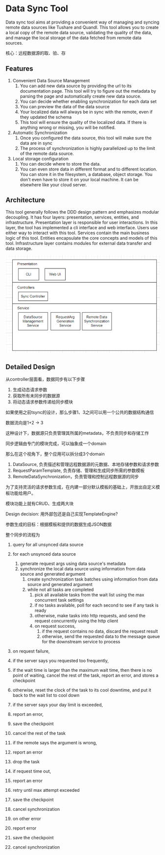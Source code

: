 # Data Sync Tool

Data sync tool aims at providing a convenient way of managing and syncing remote data sources like Tushare and Quandl. This tool allows you to create a local copy of the remote data source, validating the quality of the data, and manage the local storage of the data fetched from remote data sources.

核心：远程数据源的取、验、存

## Features

1. Convenient Data Source Management
   1. You can add new data source by providing the url to its documentation page. This tool will try to figure out the metadata by parsing the page and automatically create new data source.
   2. You can decide whether enabling synchronization for each data set
   3. You can preview the data of the data source
   4. Your localized data will always be in sync with the remote, even if they updated the schema
   5. This tool will ensure the quality of the localized data. If there is anything wrong or missing, you will be notified.
2. Automatic Synchronization
   1. Once you configured the data source, this tool will make sure the data are in sync
   2. The process of synchronization is highly parallelized up to the limit of the remote data source.
3. Local storage configuration
   1. You can decide where to store the data.
   2. You can even store data in different format and to different location. You can store it in the filesystem, a database, object storage. You don't even have to store it on your local machine. It can be elsewhere like your cloud server.


## Architecture

This tool generally follows the DDD design pattern and emphasizes modular decoupling. It has four layers: presentation, services, entities, and infrastructure. Presentation layer is responsible for user interactions. In this layer, the tool has implemented a cli interface and web interface. Users use either way to interact with this tool. Services contain the main business logic of this tool. Entities encapsulate the core concepts and models of this tool. Infrastructure layer contains modules for external data transfer and data storage.

![1676612941960](image/detailed_design/1676612941960.png)

## Detailed Design

从controller层面看，数据同步有以下步骤

1. 生成动态请求参数
2. 获取所有未同步的数据源
3. 将动态请求参数传递给同步模块

如果使用之前tsync的设计，那么步骤1、3之间可以用一个公共的数据结构通信

数据流向是1+2 -> 3

这种设计下，数据源只负责管理其所属的metadata，不负责同步和存储工作

同步逻辑由专门的模块完成，可以抽象成一个domain

那么在这个视角下，整个应用可以拆分成3个domain

1. DataSource, 负责描述和管理远程数据源的元数据、本地存储参数和请求参数
2. RequestParamTemplate, 负责存储、管理和生成同步所需的参数模板
3. RemoteDataSynchronization，负责管理和控制远程数据源的同步


为了支持灵活的请求参数生成，在内建一部分默认模板的基础上，开放出自定义模板功能给用户。

模块功能上就有CRUD、生成两大块

Design decision: 用外部包还是自己实现TemplateEngine?

参数生成的目标：根据模板和提供的数据生成JSON数据



整个同步的流程为

1. query for all unsynced data source
2. for each unsynced data source

   1. generate request args using data source's metadata
   2. synchronize the local data source using information from data source and generated argument
      1. create synchronization task batches using information from data source and generated argument
      2. while not all tasks are completed
         1. pick all available tasks from the wait list using the max concurrent task settings
         2. if no tasks available, poll for each second to see if any task is ready
         3. otherwise, make tasks into http requests, and send the request concurrently using the http client
         4. on request success,
            1. if the request contains no data, discard the request result
            2. otherwise, send the requested data to the message queue for the downstream service to process
3. on request failure,
4. if the server says you requested too frequently,
5. if the wait time is larger than the maximum wait time, then there is no point of waiting, cancel the rest of the task, report an error, and stores a checkpoint
6. otherwise, reset the clock of the task to its cool downtime, and put it back to the wait list to cool down
7. if the server says your day limit is exceeded,
8. report an error,
9. save the checkpoint
10. cancel the rest of the task
11. if the remote says the argument is wrong,
12. report an error
13. drop the task
14. if request time out,
15. report an error
16. retry until max attempt exceeded
17. save the checkpoint
18. cancel synchronization
19. on other error
20. report error
21. save the checkpoint
22. cancel synchronization
